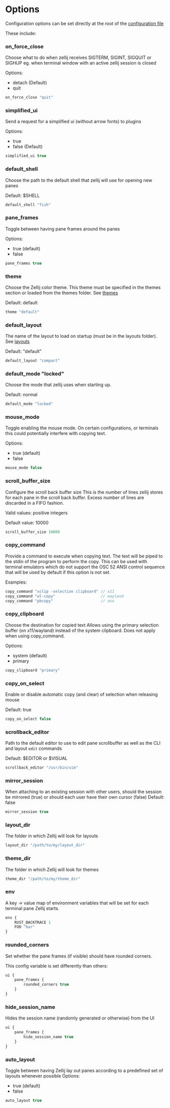 # Options

Configuration options can be set directly at the root of the [configuration file](./configuration.md)

 These include:

### on_force_close

Choose what to do when zellij receives SIGTERM, SIGINT, SIGQUIT or SIGHUP
eg. when terminal window with an active zellij session is closed

Options:
  - detach (Default)
  - quit

```javascript
on_force_close "quit"
```

### simplified_ui

Send a request for a simplified ui (without arrow fonts) to plugins

Options:
  - true
  - false (Default)

```javascript
simplified_ui true
```
### default_shell

Choose the path to the default shell that zellij will use for opening new panes

Default: $SHELL

```javascript
default_shell "fish"
```

### pane_frames

Toggle between having pane frames around the panes

Options:
  - true (default)
  - false

```javascript
pane_frames true
```
### theme

Choose the Zellij color theme. This theme must be specified in the themes section or loaded from the themes folder. See [themes](./themes.md)

Default: default

```javascript
theme "default"
```

### default_layout

The name of the layout to load on startup (must be in the layouts folder). See [layouts](./layouts.md)

Default: "default"

```javascript
default_layout "compact"
```

### default_mode "locked"

Choose the mode that zellij uses when starting up.

Default: normal

```javascript
default_mode "locked"
```

### mouse_mode

Toggle enabling the mouse mode.
On certain configurations, or terminals this could
potentially interfere with copying text.

Options:
  - true (default)
  - false

```javascript
mouse_mode false
```

### scroll_buffer_size

Configure the scroll back buffer size
This is the number of lines zellij stores for each pane in the scroll back
buffer. Excess number of lines are discarded in a FIFO fashion.

Valid values: positive integers

Default value: 10000

```javascript
scroll_buffer_size 10000
```

### copy_command

Provide a command to execute when copying text. The text will be piped to
the stdin of the program to perform the copy. This can be used with
terminal emulators which do not support the OSC 52 ANSI control sequence
that will be used by default if this option is not set.

Examples:

```javascript
copy_command "xclip -selection clipboard" // x11
copy_command "wl-copy"                    // wayland
copy_command "pbcopy"                     // osx
```

### copy_clipboard

Choose the destination for copied text
Allows using the primary selection buffer (on x11/wayland) instead of the system clipboard.
Does not apply when using copy_command.

Options:
  - system (default)
  - primary

```javascript
copy_clipboard "primary"
```

### copy_on_select

Enable or disable automatic copy (and clear) of selection when releasing mouse

Default: true

```javascript
copy_on_select false
```

### scrollback_editor

Path to the default editor to use to edit pane scrollbuffer as well as the CLI and layout `edit` commands

Default: $EDITOR or $VISUAL

```javascript
scrollback_editor "/usr/bin/vim"
```

### mirror_session

When attaching to an existing session with other users,
should the session be mirrored (true)
or should each user have their own cursor (false)
Default: false

```javascript
mirror_session true
```

### layout_dir

The folder in which Zellij will look for layouts

```javascript
layout_dir "/path/to/my/layout_dir"
```

### theme_dir

The folder in which Zellij will look for themes

```javascript
theme_dir "/path/to/my/theme_dir"
```

### env
A key -> value map of environment variables that will be set for each terminal pane Zellij starts.

```javascript
env {
    RUST_BACKTRACE 1
    FOO "bar"
}
```

### rounded_corners
Set whether the pane frames (if visible) should have rounded corners.

This config variable is set differently than others:

```javascript
ui {
    pane_frames {
        rounded_corners true
    }
}
```

### hide_session_name
Hides the session name (randomly generated or otherwise) from the UI

```javascript
ui {
    pane_frames {
        hide_session_name true
    }
}
```

### auto_layout
Toggle between having Zellij lay out panes according to a predefined set of layouts whenever possible
Options:
  - true (default)
  - false

```javascript
auto_layout true
```
